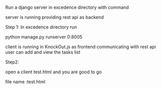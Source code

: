 Run a django server in excedence directory with command 

server is running providing rest api as backend 

Step 1:
In excedence directory run 

python manage.py runserver 0:8005


client is running in KnockOut.js as frontend communicating with rest api user can add and view the tasks list 


Step2:

open a client test.html and you are good to go 

file name :test.html
